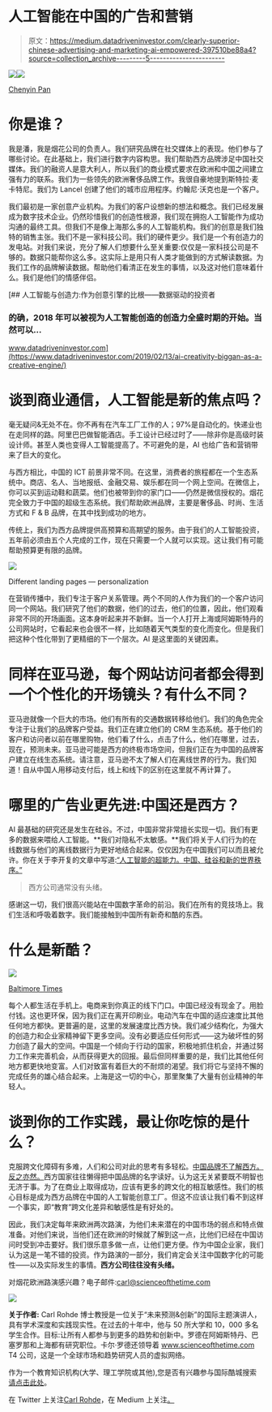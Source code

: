 # 人工智能在中国的广告和营销

> 原文：<https://medium.datadriveninvestor.com/clearly-superior-chinese-advertising-and-marketing-ai-empowered-397510be88a4?source=collection_archive---------5----------------------->

[![](img/1bf0b7ce31d36ca47b46af481fb31aac.png)](http://www.track.datadriveninvestor.com/1B9E)![](img/44e63b3387033cc15cd45ee008a119a7.png)

[Chenyin Pan](https://www.linkedin.com/in/chenyinpan/)

# 你是谁？

我是潘，我是烟花公司的负责人。我们研究品牌在社交媒体上的表现。他们参与了哪些讨论。在此基础上，我们进行数字内容构思。我们帮助西方品牌涉足中国社交媒体。我们的融资人是意大利人，所以我们的商业模式要求在欧洲和中国之间建立强有力的联系。我们为一些领先的欧洲奢侈品牌工作。我很自豪地提到斯特拉·麦卡特尼。我们为 Lancel 创建了他们的城市应用程序。约翰尼·沃克也是一个客户。

我们最初是一家创意产业机构。为我们的客户设想新的想法和概念。我们已经发展成为数字技术企业。仍然珍惜我们的创造性根源，我们现在拥抱人工智能作为成功沟通的最终工具。但我们不是像上海那么多的人工智能机构。我们的创意是我们独特的销售主张。我们不是一家科技公司。我们的硬件更少。我们是一个有创造力的发电站。对我们来说，充分了解人们想要什么至关重要:仅仅是一家科技公司是不够的。数据只能帮你这么多。这实际上是用只有人类才能做到的方式解读数据。为我们工作的品牌解读数据。帮助他们看清正在发生的事情，以及这对他们意味着什么。我们是他们的情感伴侣。

[](https://www.datadriveninvestor.com/2019/02/13/ai-creativity-biggan-as-a-creative-engine/) [## 人工智能与创造力:作为创意引擎的比根——数据驱动的投资者

### 的确，2018 年可以被视为人工智能创造的创造力全盛时期的开始。当然可以…

www.datadriveninvestor.com](https://www.datadriveninvestor.com/2019/02/13/ai-creativity-biggan-as-a-creative-engine/) 

# **谈到商业通信，人工智能是新的焦点吗？**

毫无疑问&无处不在。你不再有在汽车工厂工作的人；97%是自动化的。快递业也在走同样的路。阿里巴巴做智能酒店。手工设计已经过时了——除非你是高级时装设计师。甚至人类也变得人工智能提高了。不可避免的是，AI 也给广告和营销带来了巨大的变化。

与西方相比，中国的 ICT 前景非常不同。在这里，消费者的旅程都在一个生态系统中。商店、名人、当地报纸、金融交易、娱乐都在同一个网上空间。在微信上，你可以买到运动鞋和蔬菜。他们也被带到你的家门口——仍然是微信授权的。烟花完全致力于中国的超级生态系统。我们帮助欧洲品牌，主要是奢侈品、时尚、生活方式和 F & B 品牌，在其中找到成功的地方。

传统上，我们为西方品牌提供高预算和高期望的服务。由于我们的人工智能投资，五年前必须由五个人完成的工作，现在只需要一个人就可以实现。这让我们有可能帮助预算更有限的品牌。

![](img/e3616bbaa0a79faed439171eec38c708.png)

Different landing pages — personalization

在营销传播中，我们专注于客户关系管理。两个不同的人作为我们的一个客户访问同一个网站。我们研究了他们的数据，他们的过去，他们的位置，因此，他们观看非常不同的开场画面。这本身听起来并不新鲜。当一个人打开上海或阿姆斯特丹的公司网站时，它看起来也会很不一样，比如随着天气类型的变化而变化。但是我们把这种个性化带到了更精细的下一个层次。AI 是这里面的关键因素。

# 同样在亚马逊，每个网站访问者都会得到一个个性化的开场镜头？有什么不同？

亚马逊就像一个巨大的市场。他们有所有的交通数据转移给他们。我们的角色完全专注于让我们的品牌客户受益。我们正在建立他们的 CRM 生态系统。基于他们的客户和访问者以前在哪里购物，他们看了什么，点击了什么，他们在哪里，过去，现在，预测未来。亚马逊可能是西方的终极市场空间，但我们正在为中国的品牌客户建立在线生态系统。请注意，亚马逊不太了解人们在离线世界的行为。我们知道！自从中国人用移动支付后，线上和线下的区别在这里就不再计算了。

# **哪里的广告业更先进:中国还是西方？**

AI 最基础的研究还是发生在硅谷。不过，中国非常非常擅长实现一切。我们有更多的数据来喂给人工智能。**我们对隐私不太敏感。**我们将关于人们行为的在线数据与他们的离线数据行为更好地结合起来。仅仅因为在中国我们可以而且被允许。你在关于李开复的文章中写道:[“人工智能的超能力。中国、硅谷和新的世界秩序。”](https://medium.com/datadriveninvestor/kai-fu-lee-6130b0affd)

> 西方公司通常没有头绪。

感谢这一切，我们很高兴能站在中国数字革命的前沿。我们在所有的竞技场上。我们生活和呼吸着数字。我们能接触到中国所有新奇和酷的东西。

# **什么是新酷？**

![](img/dff1a9753c15c4470ee8d09da99b8734.png)

[Baltimore Times](http://baltimoretimes-online.com/news/2017/sep/05/pay-your-face-kfc-china/)

每个人都生活在手机上。电商来到你真正的线下门口。中国已经没有现金了。用脸付钱。这也更环保，因为我们正在离开印刷业。电动汽车在中国的适应速度比其他任何地方都快。更普遍的是，这里的发展速度比西方快。我们减少结构化，为强大的创造力和企业家精神留下更多空间。没有必要适应任何形式——这为破坏性的努力创造了最大的空间。中国是一个倾向于行动的国家，积极地抓住机会，并通过努力工作来完善机会，从而获得更大的回报。最后但同样重要的是，我们比其他任何地方都更快地变富。人们对致富有着巨大的不耐烦的渴望。我们将它与坚持不懈的完成任务的雄心结合起来。上海是这一切的中心，那里聚集了大量有创业精神的年轻人。

# 谈到你的工作实践，最让你吃惊的是什么？

克服跨文化障碍有多难，人们和公司对此的思考有多轻松。[中国品牌不了解西方。反之亦然。](https://medium.com/@carlrohde/china-the-smartest-d70c724ed775)西方国家往往懒得把中国品牌的名字读好。认为这无关紧要既不明智也无济于事。为了在商业上取得成功，应该有更多的跨文化的相互敏感性。我们的核心目标是成为西方品牌在中国的人工智能创意工厂。但这不应该让我们看不到这样一个事实，即“教育”跨文化差异和敏感性是有好处的。

因此，我们决定每年来欧洲两次路演，为他们未来潜在的中国市场的弱点和特点做准备。对他们来说，当他们还在欧洲的时候就了解到这一点，比他们已经在中国访问时受到冲击要好。我们很乐意多做一点，让他们更方便。作为中国企业家，我们认为这是一笔不错的投资。作为路演的一部分，我们肯定会关注中国数字化的可能性——以及实际发生的事情。**西方公司往往没有头绪。**

对烟花欧洲路演感兴趣？电子邮件:[carl@scienceofthetime.com](mailto:carl@scienceofthetime.com)

![](img/5a812c420893d3eda686e26284a0f46c.png)

**关于作者:**
Carl Rohde 博士教授是一位关于“未来预测&创新”的国际主题演讲人，具有学术深度和实践现实性。在过去的十年中，他与 50 所大学和 10，000 多名学生合作。目标:让所有人都参与到更多的趋势和创新中。罗德在阿姆斯特丹、巴塞罗那和上海都有研究职位。卡尔·罗德还领导着 www.scienceofthetime.com T4 公司，这是一个全球市场和趋势研究人员的虚拟网络。

作为一个教育知识机构(大学、理工学院或其他),您是否有兴趣参与国际酷城搜索[请点击此处](https://scienceofthetime.com/service-title-2/)。

在 Twitter 上关注[Carl Rohde](https://twitter.com/CarlRohde)，在 Medium 上关注[。](https://medium.com/@carlrohde)
